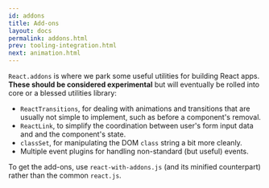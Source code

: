 ```yaml
---
id: addons
title: Add-ons
layout: docs
permalink: addons.html
prev: tooling-integration.html
next: animation.html
---
```


`React.addons` is where we park some useful utilities for building React apps. **These should be considered experimental** but will eventually be rolled into core or a blessed utilities library:

- `ReactTransitions`, for dealing with animations and transitions that are usually not simple to implement, such as before a component's removal.
- `ReactLink`, to simplify the coordination between user's form input data and and the component's state.
- `classSet`, for manipulating the DOM `class` string a bit more cleanly.
- Multiple event plugins for handling non-standard (but useful) events.

To get the add-ons, use `react-with-addons.js` (and its minified counterpart) rather than the common `react.js`.
